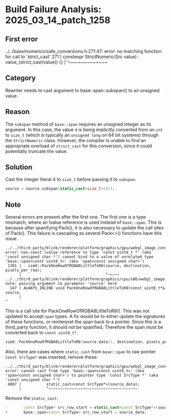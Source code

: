 # Build Failure Analysis: 2025_03_14_patch_1258

## First error

../../base/numerics/safe_conversions.h:271:47: error: no matching function for call to 'strict_cast'
  271 |   constexpr StrictNumeric(Src value) : value_(strict_cast<T>(value)) {}
      |                                               ^~~~~~~~~~~~~~

## Category
Rewriter needs to cast argument to base::span::subspan() to an unsigned value.

## Reason
The `subspan` method of `base::span` requires an unsigned integer as its argument. In this case, the value `4` is being implicitly converted from an `int` to `size_t` (which is typically an `unsigned long` on 64 bit systems) through the `StrictNumeric` class. However, the compiler is unable to find an appropriate overload of `strict_cast` for this conversion, since it could potentially truncate the value.

## Solution
Cast the integer literal 4 to `size_t` before passing it to `subspan`.

```c++
source = source.subspan(static_cast<size_t>(4));
```

## Note
Several errors are present after the first one. The first one is a type mismatch, where an lvalue reference is used instead of `base::span`. This is because after spanifying Pack(), it is also necessary to update the call sites of Pack(). This failure is cascading as several Pack<>() functions have this issue.

```
../../third_party/blink/renderer/platform/graphics/gpu/webgl_image_conversion.cc:1301:37: error: non-const lvalue reference to type 'const uint8_t *' (aka 'const unsigned char *') cannot bind to a value of unrelated type 'base::span<const uint8_t>' (aka 'span<const unsigned char>')
 1301 |   simd::PackOneRowOfRGBA8LittleToR8(source, destination, pixels_per_row);
      |                                     ^~~~~~
../../third_party/blink/renderer/platform/graphics/cpu/x86/webgl_image_conversion_sse.h:147:64: note: passing argument to parameter 'source' here
  147 | ALWAYS_INLINE void PackOneRowOfRGBA8LittleToR8(const uint8_t*& source,
      |                                                                ^
```

This is a call site for PackOneRowOfRGBA8LittleToR8(). This was not updated to accept `span` types. A fix would be to either update the signatures of these functions, or reinterpret the span back to a pointer. Since this is a third_party function, it should not be spanified. Therefore the span must be converted back to `const uint8_t*`.

```c++
simd::PackOneRowOfRGBA8LittleToR8(source.data(), destination, pixels_per_row);
```

Also, there are cases where `static_cast` from `base::span` to raw pointer `const SrcType*` was inserted, remove these:

```
../../third_party/blink/renderer/platform/graphics/gpu/webgl_image_conversion.cc:4087:11: error: cannot cast from type 'base::span<const uint8_t>' (aka 'span<const unsigned char>') to pointer type 'const SrcType *' (aka 'const unsigned char *')
 4087 |           static_cast<const SrcType*>(source_data);
      |           ^~~~~~~~~~~~~~~~~~~~~~~~~~~~~~~~~~~~~~~~
```

Remove the `static_cast`:

```c++
-       const SrcType* src_row_start = static_cast<const SrcType*>(source_data);
+       base::span<const SrcType> src_row_start = source_data;
```